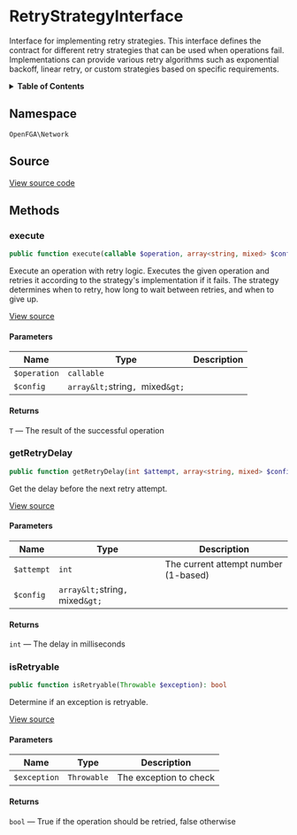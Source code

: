 # RetryStrategyInterface

Interface for implementing retry strategies. This interface defines the contract for different retry strategies that can be used when operations fail. Implementations can provide various retry algorithms such as exponential backoff, linear retry, or custom strategies based on specific requirements.

<details>
<summary><strong>Table of Contents</strong></summary>

- [Namespace](#namespace)
- [Source](#source)
- [Methods](#methods)

- [`execute()`](#execute)
  - [`getRetryDelay()`](#getretrydelay)
  - [`isRetryable()`](#isretryable)

</details>

## Namespace

`OpenFGA\Network`

## Source

[View source code](https://github.com/evansims/openfga-php/blob/main/src/Network/RetryStrategyInterface.php)

## Methods

### execute

```php
public function execute(callable $operation, array<string, mixed> $config = []): T

```

Execute an operation with retry logic. Executes the given operation and retries it according to the strategy&#039;s implementation if it fails. The strategy determines when to retry, how long to wait between retries, and when to give up.

[View source](https://github.com/evansims/openfga-php/blob/main/src/Network/RetryStrategyInterface.php#L36)

#### Parameters

| Name         | Type                             | Description |
| ------------ | -------------------------------- | ----------- |
| `$operation` | `callable`                       |             |
| `$config`    | `array&lt;`string`, `mixed`&gt;` |             |

#### Returns

`T` — The result of the successful operation

### getRetryDelay

```php
public function getRetryDelay(int $attempt, array<string, mixed> $config = []): int

```

Get the delay before the next retry attempt.

[View source](https://github.com/evansims/openfga-php/blob/main/src/Network/RetryStrategyInterface.php#L45)

#### Parameters

| Name       | Type                             | Description                          |
| ---------- | -------------------------------- | ------------------------------------ |
| `$attempt` | `int`                            | The current attempt number (1-based) |
| `$config`  | `array&lt;`string`, `mixed`&gt;` |                                      |

#### Returns

`int` — The delay in milliseconds

### isRetryable

```php
public function isRetryable(Throwable $exception): bool

```

Determine if an exception is retryable.

[View source](https://github.com/evansims/openfga-php/blob/main/src/Network/RetryStrategyInterface.php#L53)

#### Parameters

| Name         | Type        | Description            |
| ------------ | ----------- | ---------------------- |
| `$exception` | `Throwable` | The exception to check |

#### Returns

`bool` — True if the operation should be retried, false otherwise
